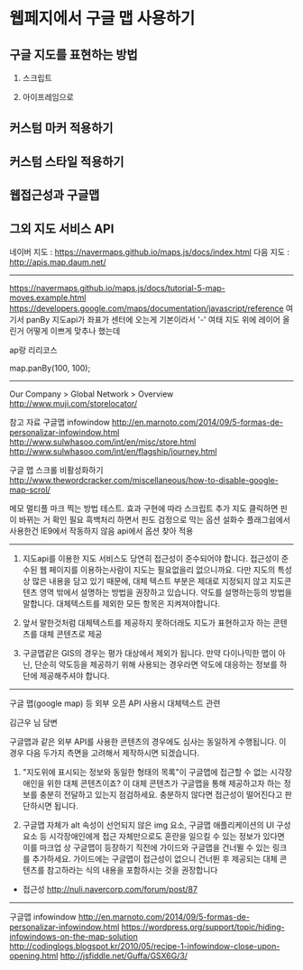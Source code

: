 # 웹페지에서 구글 맵 사용하기

## 구글 지도를 표현하는 방법
1. 스크립트

2. 아이프레임으로

## 커스텀 마커 적용하기

## 커스텀 스타일 적용하기

## 웹접근성과 구글맵

## 그외 지도 서비스 API
네이버 지도 : https://navermaps.github.io/maps.js/docs/index.html
다음 지도 : http://apis.map.daum.net/

---

https://navermaps.github.io/maps.js/docs/tutorial-5-map-moves.example.html
https://developers.google.com/maps/documentation/javascript/reference
여기서 panBy
지도api가 좌표가 센터에 오는게 기본이라서 '-' 여태 지도 위에 레이어 올린거 어떻게 이쁘게 맞추나 했는데

ap랑 리리코스

map.panBy(100, 100);

---

Our Company > Global Network > Overview
http://www.muji.com/storelocator/

참고 자료
구글맵 infowindow http://en.marnoto.com/2014/09/5-formas-de-personalizar-infowindow.html
http://www.sulwhasoo.com/int/en/misc/store.html
http://www.sulwhasoo.com/int/en/flagship/journey.html

구글 맵 스크롤 비활성화하기
http://www.thewordcracker.com/miscellaneous/how-to-disable-google-map-scrol/

메모
멀티플 마크 찍는 방법 테스트. 효과 구현에 따라 스크립트 추가
지도 클릭하면 핀이 바뀌는 거 확인 필요
흑백처리 하면서 핀도 검정으로
막는 옵션 설화수 플래그쉽에서 사용한건 IE9에서 작동하지 않음 api에서 옵션 찾아 적용

---

1. 지도api를 이용한 지도 서비스도 당연히 접근성이 준수되어야 합니다. 접근성이 준수된 웹 페이지를 이용하는사람이 지도는 필요없을리 없으니까요. 다만 지도의 특성상 많은 내용을 담고 있기 때문에, 대체 텍스트 부분은 제대로 지정되지 않고 지도콘텐츠 영역 밖에서 설명하는 방법을 권장하고 있습니다. 약도를 설명하는등의 방법을 말합니다.
대체텍스트를 제외한 모든 항목은 지켜져야합니다.

2. 앞서 말한것처럼 대체텍스트를 제공하지 못하더래도 지도가 표현하고자 하는 콘텐츠를 대체 콘텐츠로 제공

3. 구글맵같은 GIS의 경우는 평가 대상에서 제외가 됩니다. 만약 다이나믹한 맵이 아닌, 단순히 약도등을 제공하기 위해 사용되는 경우라면 약도에 대응하는 정보를 하단에 제공해주셔야 합니다.

---

구글 맵(google map) 등 외부 오픈 API 사용시 대체텍스트 관련

김근우 님 담변

구글맵과 같은 외부 API를 사용한 콘텐츠의 경우에도 심사는 동일하게 수행됩니다. 이 경우 다음 두가지 측면을 고려해서 제작하시면 되겠습니다.

1. "지도위에 표시되는 정보와 동일한 형태의 목록"이 구글맵에 접근할 수 없는 시각장애인을 위한 대체 콘텐츠이죠? 이 대체 콘텐츠가 구글맵을 통해 제공하고자 하는 정보를 충분히 전달하고 있는지 점검하세요. 충분하지 않다면 접근성이 떨어진다고 판단하시면 됩니다.

2. 구글맵 자체가 alt 속성이 선언되지 않은 img 요소, 구글맵 애플리케이션의 UI 구성 요소 등 시각장애인에게 접근 자체만으로도 혼란을 일으킬 수 있는 정보가 있다면 이를 마크업 상 구글맵이 등장하기 직전에 가이드와 구글맵을 건너뛸 수 있는 링크를 추가하세요. 가이드에는 구글맵이 접근성이 없으니 건너뛴 후 제공되는 대체 콘텐츠를 참고하라는 식의 내용을 포함하시는 것을 권장합니다

+ 접근성
http://nuli.navercorp.com/forum/post/87

----

구글맵 infowindow
http://en.marnoto.com/2014/09/5-formas-de-personalizar-infowindow.html
https://wordpress.org/support/topic/hiding-infowindows-on-the-map-solution
http://codinglogs.blogspot.kr/2010/05/recipe-1-infowindow-close-upon-opening.html
http://jsfiddle.net/Guffa/GSX6G/3/
